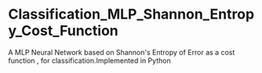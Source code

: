 # Classification_MLP_Shannon_Entropy_Cost_Function
A MLP Neural Network based on Shannon's Entropy of Error as a cost function , for classification.Implemented in Python
